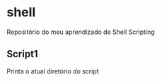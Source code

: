# shell
Repositório do meu aprendizado de Shell Scripting

## Script1
Printa o atual diretório do script
